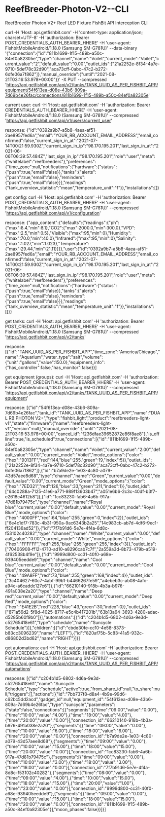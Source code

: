 # ReefBreeder-Photon-V2--CLI
ReefBreeder Photon V2+ Reef LED Fixture FishBit API Interception CLI

curl -H 'Host: api.getfishbit.com' -H 'content-type: application/json; charset=UTF-8' -H 'authorization: Bearer POST_CREDENTIALS_AUTH_BEARER_HHERE' -H 'user-agent: FishbitMobileAndroid/1.18.0 (Samsung SM-G781U)' --data-binary '{"connection":{"id":"811b1699-1f15-489b-a50c-84ef0a82305e","type":"channel","name":"Voilet","current_mode":"Voilet","current_value":"2","default_value":"0.00","outlet_ids":["21a2252e-8f34-4a7e-9710-5def78c32d90","aca73cff-0abc-47c2-b272-6dfe06a7f862"]},"manual_override":{"until":"2021-08-21T03:16:53.978+00:00"}}' -X PUT --compressed 'https://api.getfishbit.com/api/v2/tanks/TANK_UUID_AS_PER_FISHBIT_APP/equipment/54f613ea-d08e-43b6-809a-7d69b4e26fac/connections/811b1699-1f15-489b-a50c-84ef0a82305e'


current user:
curl -H 'Host: api.getfishbit.com' -H 'authorization: Bearer CREDENTIALS_AUTH_BEARER_HHERE' -H 'user-agent: FishbitMobileAndroid/1.18.0 (Samsung SM-G781U)' --compressed 'https://api.getfishbit.com/api/v1/users/current_user'

response:
{"id":"0392a9b7-a5b8-4aea-af51-2ae8957fed6a","email":"YOUR_RB_ACCOUNT_EMAIL_ADDRESS","email_confirmed":false,"current_sign_in_at":"2021-07-14T00:21:59.930Z","current_sign_in_ip":"98.170.195.201","last_sign_in_at":"2021-06-06T06:39:57.484Z","last_sign_in_ip":"98.170.195.201","role":"user","meta":{"whitelabel":"reefbreeders"},"preferences":{"time_zone":null,"notifications":{"hardware":{"status":{"push":true,"email":false}},"tanks":{"alerts":{"push":true,"email":false},"reminders":{"push":true,"email":false}}},"readings":{"tank_overview_statistic":"mean","temperature_unit":"f"}},"installations":[]}

get config:
curl -H 'Host: api.getfishbit.com' -H 'authorization: Bearer POST_CREDENTIALS_AUTH_BEARER_HHERE' -H 'user-agent: FishbitMobileAndroid/1.18.0 (Samsung SM-G781U)' --compressed 'https://api.getfishbit.com/api/v1/configuration'

response:
{"app_content":{"defaults":{"readings":{"ph":{"max":8.4,"min":8.1},"CO2":{"max":2000.0,"min":300.0},"VPD":{"max":2.5,"min":0.5},"Visible":{"max":95,"min":0},"Humidity":{"max":70.0,"min":40.0},"Infrared":{"max":95,"min":0},"Salinity":{"max":1.027,"min":1.023},"Temperature":{"max":29.44,"min":21.11}}}},"user":{"id":"0392a9b7-a5b8-4aea-af51-2ae8957fed6a","email":"YOUR_RB_ACCOUNT_EMAIL_ADDRESS","email_confirmed":false,"current_sign_in_at":"2021-07-14T00:21:59.930Z","current_sign_in_ip":"98.170.195.201","last_sign_in_at":"2021-06-06T06:39:57.484Z","last_sign_in_ip":"98.170.195.201","role":"user","meta":{"whitelabel":"reefbreeders"},"preferences":{"time_zone":null,"notifications":{"hardware":{"status":{"push":true,"email":false}},"tanks":{"alerts":{"push":true,"email":false},"reminders":{"push":true,"email":false}}},"readings":{"tank_overview_statistic":"mean","temperature_unit":"f"}},"installations":[]}}

get tanks:
curl -H 'Host: api.getfishbit.com' -H 'authorization: Bearer POST_CREDENTIALS_AUTH_BEARER_HHERE' -H 'user-agent: FishbitMobileAndroid/1.18.0 (Samsung SM-G781U)' --compressed 'https://api.getfishbit.com/api/v2/tanks'

response:
[{"id":"TANK_UUID_AS_PER_FISHBIT_APP","time_zone":"America/Chicago","name":"Aquarium","water_type":"salt","volume":{"unit":"gallons","value":150.0},"equipment_info":{"has_controller":false,"has_monitor":false}}]

get equipment (groups):
curl -H 'Host: api.getfishbit.com' -H 'authorization: Bearer POST_CREDENTIALS_AUTH_BEARER_HHERE' -H 'user-agent: FishbitMobileAndroid/1.18.0 (Samsung SM-G781U)' --compressed 'https://api.getfishbit.com/api/v2/tanks/TANK_UUID_AS_PER_FISHBIT_APP/equipment'

response:
[{"id":"54f613ea-d08e-43b6-809a-7d69b4e26fac","tank_id":"TANK_UUID_AS_PER_FISHBIT_APP","name":"DUAL RB PHOTON V2+","type":"fishbit_light","product":"reefbreeders-light-v1","state":{"firmware":{"name":"reefbreeders-light-v1","version":null},"manual_override":{"until":"2021-08-21T03:16:53.978+00:00","cancel_id":"f236dfae39652872e86f8ae8"},"is_offline":true,"is_scheduled":true,"connections":[{"id":"811b1699-1f15-489b-a50c-84ef0a82305e","type":"channel","name":"Voilet","current_value":"2.00","default_value":"0.00","current_mode":"Voilet","mode_options":{"color":{"hex":"9013FF","red":144,"blue":255,"green":19,"index":5}},"outlet_ids":["21a2252e-8f34-4a7e-9710-5def78c32d90","aca73cff-0abc-47c2-b272-6dfe06a7f862"]},{"id":"b7a9de2e-1e03-4c80-a079-43d57aee8d68","type":"channel","name":"Green","current_value":"0.00","default_value":"0.00","current_mode":"Green","mode_options":{"color":{"hex":"7ED321","red":126,"blue":33,"green":211,"index":1}},"outlet_ids":["64c0288a-7125-41e6-a771-989f13603b47","a051e6b6-2c3c-40df-b3f7-e2618c4612b8"]},{"id":"1cc83230-fab6-4a6b-917a-47d81b79475c","type":"channel","name":"Royal blue","current_value":"0.00","default_value":"0.00","current_mode":"Royal Blue","mode_options":{"color":{"hex":"4000FF","red":64,"blue":255,"green":0,"index":2}},"outlet_ids":["6e4c1df7-783c-4b31-950a-9ac6343b2a25","14c983cb-ab7d-4df6-9ec1-ff204136ad52"]},{"id":"7f7b91d6-5e7e-4f4a-8d8c-f53102c40282","type":"channel","name":"White","current_value":"0.00","default_value":"0.00","current_mode":"White","mode_options":{"color":{"hex":"FFFFFF","red":255,"blue":255,"green":255,"index":3}},"outlet_ids":["70406908-ff12-4710-ad10-a8296cab7c7f","2a559a3d-8b73-479b-a519-4f62538b4f9e"]},{"id":"9999d800-cc31-40f0-a68e-939405eedde9","type":"channel","name":"Cool blue","current_value":"0.00","default_value":"0.00","current_mode":"Cool Blue","mode_options":{"color":{"hex":"49A8FF","red":73,"blue":255,"green":168,"index":4}},"outlet_ids":["3c404627-60c7-4abf-99b1-b4466267fe59","a4ebeb3c-ab08-4afc-a94c-a6caddc127c6"]},{"id":"66210140-918b-4b3a-b976-491a038e2a20","type":"channel","name":"Deep red","current_value":"0.00","default_value":"0.00","current_mode":"Deep Red","mode_options":{"color":{"hex":"E41E2B","red":228,"blue":43,"green":30,"index":0}},"outlet_ids":["871a56d2-5f8d-4025-8717-e5c4b417201b","63b13a64-3693-4280-adac-d5285b60f9b0"]}],"automations":[{"id":"c204b1d5-6802-4d6a-9e3d-c52765418e61","type":"schedule","name":"Suncycle Schedule"}]},"children":[{"id":"cbde30fe-cc10-4e58-8373-b83cc3096239","name":"LEFT"},{"id":"820af75b-5c83-41a5-932c-d86802d3bd62","name":"RIGHT"}]}]

get automations:
curl -H 'Host: api.getfishbit.com' -H 'authorization: Bearer POST_CREDENTIALS_AUTH_BEARER_HHERE' -H 'user-agent: FishbitMobileAndroid/1.18.0 (Samsung SM-G781U)' --compressed 'https://api.getfishbit.com/api/v2/tanks/TANK_UUID_AS_PER_FISHBIT_APP/automations'

response:
[{"id":"c204b1d5-6802-4d6a-9e3d-c52765418e61","name":"Suncycle Schedule","type":"schedule","active":true,"from_share_id":null,"to_share":null,"triggers":[],"actions":[{"id":"7bb737f8-d8a4-4b9e-99d6-c62bc5dd2acd","gadget_id":null,"equipment_id":"54f613ea-d08e-43b6-809a-7d69b4e26fac","type":"suncycle","parameters":{"state":false,"connections":[{"segments":[{"time":"09:00","value":"0.00"},{"time":"10:00","value":"4.00"},{"time":"18:00","value":"4.00"},{"time":"20:00","value":"0.00"}],"connection_id":"66210140-918b-4b3a-b976-491a038e2a20"},{"segments":[{"time":"09:00","value":"0.00"},{"time":"10:00","value":"6.00"},{"time":"18:00","value":"6.00"},{"time":"20:00","value":"0.00"}],"connection_id":"b7a9de2e-1e03-4c80-a079-43d57aee8d68"},{"segments":[{"time":"09:00","value":"0.00"},{"time":"10:00","value":"15.00"},{"time":"18:00","value":"15.00"},{"time":"20:00","value":"0.00"}],"connection_id":"1cc83230-fab6-4a6b-917a-47d81b79475c"},{"segments":[{"time":"09:00","value":"0.00"},{"time":"10:00","value":"3.00"},{"time":"18:00","value":"3.00"},{"time":"19:00","value":"0.00"}],"connection_id":"7f7b91d6-5e7e-4f4a-8d8c-f53102c40282"},{"segments":[{"time":"08:00","value":"0.00"},{"time":"09:00","value":"4.00"},{"time":"10:00","value":"15.00"},{"time":"18:00","value":"15.00"},{"time":"20:00","value":"1.00"},{"time":"23:00","value":"0.00"}],"connection_id":"9999d800-cc31-40f0-a68e-939405eedde9"},{"segments":[{"time":"09:00","value":"0.00"},{"time":"10:00","value":"15.00"},{"time":"18:00","value":"15.00"},{"time":"20:00","value":"0.00"}],"connection_id":"811b1699-1f15-489b-a50c-84ef0a82305e"}],"moon_phases":false}}]}]












